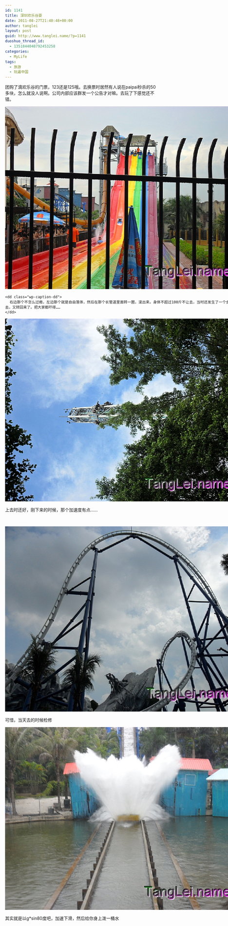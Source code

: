 ```yaml
---
id: 1141
title: 深圳欢乐谷耍
date: 2011-08-27T21:40:48+00:00
author: tanglei
layout: post
guid: http://www.tanglei.name/?p=1141
duoshuo_thread_id:
  - 1351844048792453258
categories:
  - MyLife
tags:
  - 旅游
  - 玩遍中国
---
```


团购了滴欢乐谷的门票，123还是125哦。去换票时居然有人说在paipai秒杀的50多块，怎么就没人说啊。公司内部应该群发一个公告才对嘛。去玩了下感觉还不错。

<div class="mceTemp" style="text-align: justify;">
  <dl id="" class="wp-caption alignnone" style="width: 810px;">
    <dt class="wp-caption-dt">
      <a href="#"><img title="欢乐谷-左边那个有点痛快了" src="/wp-content/blogresources/images/SAM_2003.jpg" alt="欢乐谷-左边那个有点痛快了"  /></a>
    </dt>
    
    <dd class="wp-caption-dd">
      右边那个不怎么过瘾，左边那个就是自由落体，然后在那个长管道里面转一圈，滚出来。身体不超过100斤不让去，当时还发生了一个女滴，圈没转过去，又转回来了。把大家都吓得……
    </dd>
  </dl>
</div>

<div style="width: 810px" class="wp-caption aligncenter">
  <a href="#"><img title="太空梭" src="/wp-content/blogresources/images/SAM_2009.jpg" alt="太空梭"  /></a>
  
  <p class="wp-caption-text">
    上去时还好，刚下来的时候，那个加速度有点……
  </p>
</div>

&nbsp;

<div style="width: 810px" class="wp-caption aligncenter">
  <a href="#"><img title="欢乐谷-这个过山车就很厉害了" src="/wp-content/blogresources/images/SAM_1968.jpg" alt="欢乐谷-这个过山车就很厉害了"  /></a>
  
  <p class="wp-caption-text">
    可惜，当天去的时候检修
  </p>
</div>

<div style="width: 810px" class="wp-caption alignnone">
  <a href="#"><img title="欢乐谷-湿身了" src="/wp-content/blogresources/images/SAM_1997.jpg" alt="欢乐谷-湿身了"  /></a>
  
  <p class="wp-caption-text">
    其实就是以g*sin80度吧，加速下滑，然后给你身上泼一桶水
  </p>
</div>
